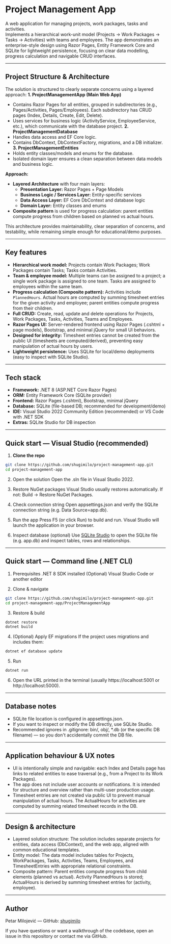 # Project Management App

A web application for managing projects, work packages, tasks and activities.  
Implements a hierarchical work-unit model (Projects → Work Packages → Tasks → Activities) with teams and employees. The app demonstrates an enterprise-style design using Razor Pages, Entity Framework Core and SQLite for lightweight persistence, focusing on clear data modelling, progress calculation and navigable CRUD interfaces.

---

## Project Structure & Architecture

The solution is structured to clearly separate concerns using a layered approach:
**1. ProjectManagementApp (Main Web App)**
  - Contains Razor Pages for all entities, grouped in subdirectories (e.g., Pages/Activities, Pages/Employees). Each subdirectory has CRUD pages (Index, Details, Create, Edit, Delete).
  - Uses services for business logic (ActivityService, EmployeeService, etc.), which communicate with the database project.
**2. ProjectManagementDatabase**
  - Handles data access and EF Core logic.
  - Contains DbContext, DbContextFactory, migrations, and a DB initializer.
**3. ProjectManagementEntities**
  - Holds entity classes/models and enums for the database.
  - Isolated domain layer ensures a clean separation between data models and business logic.

**Approach:**
  - **Layered Architecture** with four main layers:
      - **Presentation Layer:** Razor Pages + Page Models
      - **Business Logic / Services Layer:** Entity-specific services
      - **Data Access Layer:** EF Core DbContext and database logic
      - **Domain Layer:** Entity classes and enums
  - **Composite pattern** is used for progress calculation: parent entities compute progress from children based on planned vs actual hours.

This architecture provides maintainability, clear separation of concerns, and testability, while remaining simple enough for educational/demo purposes.

---

## Key features

- **Hierarchical work model:** Projects contain Work Packages; Work Packages contain Tasks; Tasks contain Activities.  
- **Team & employee model:** Multiple teams can be assigned to a project; a single work package is assigned to one team. Tasks are assigned to employees within the same team.  
- **Progress calculation (Composite pattern):** Activities include `PlannedHours`. Actual hours are computed by summing timesheet entries for the given activity and employee; parent entities compute progress from their children.  
- **Full CRUD:** Create, read, update and delete operations for Projects, Work Packages, Tasks, Activities, Teams and Employees.  
- **Razor Pages UI:** Server-rendered frontend using Razor Pages (.cshtml + page models), Bootstrap, and minimal jQuery for small UI behaviors.  
- **Designed for integrity:** Timesheet entries cannot be created from the public UI (timesheets are computed/derived), preventing easy manipulation of actual hours by users.  
- **Lightweight persistence:** Uses SQLite for local/demo deployments (easy to inspect with SQLite Studio).

---

## Tech stack

- **Framework:** .NET 8 (ASP.NET Core Razor Pages)  
- **ORM:** Entity Framework Core (SQLite provider)  
- **Frontend:** Razor Pages (.cshtml), Bootstrap, minimal jQuery  
- **Database:** SQLite (file-based DB; recommended for development/demo)  
- **IDE:** Visual Studio 2022 Community Edition (recommended) or VS Code with .NET SDK  
- **Extras:** SQLite Studio for DB inspection

---

## Quick start — Visual Studio (recommended)

1. **Clone the repo**
```bash
git clone https://github.com/shugimilo/project-management-app.git
cd project-management-app
```
2. Open the solution
Open the .sln file in Visual Studio 2022.

3. Restore NuGet packages
Visual Studio usually restores automatically. If not: Build → Restore NuGet Packages.

4. Check connection string
Open appsettings.json and verify the SQLite connection string (e.g. Data Source=app.db).

5. Run the app
Press F5 (or click Run) to build and run. Visual Studio will launch the application in your browser.

6. Inspect database (optional)
Use [SQLite Studio](https://sqlitestudio.pl/) to open the SQLite file (e.g. app.db) and inspect tables, rows and relationships.

---

## Quick start — Command line (.NET CLI)

1. Prerequisites
.NET 8 SDK installed
(Optional) Visual Studio Code or another editor

2. Clone & navigate
```bash
git clone https://github.com/shugimilo/project-management-app.git
cd project-management-app/ProjectManagementApp
```

3. Restore & build
```bash
dotnet restore
dotnet build
```

4. (Optional) Apply EF migrations
If the project uses migrations and includes them:
```bash
dotnet ef database update
```

5. Run
```bash
dotnet run
```

6. Open the URL printed in the terminal (usually https://localhost:5001 or http://localhost:5000).

---

## Database notes

- SQLite file location is configured in appsettings.json.
- If you want to inspect or modify the DB directly, use SQLite Studio.
- Recommended ignores in .gitignore: bin/, obj/, *.db (or the specific DB filename) — so you don't accidentally commit the DB file.

---

## Application behaviour & UX notes

- UI is intentionally simple and navigable: each Index and Details page has links to related entities to ease traversal (e.g., from a Project to its Work Packages).
- The app does not include user accounts or notifications. It is intended for structure and overview rather than multi-user production usage.
- Timesheet entries are not created via public UI to prevent manual manipulation of actual hours. The ActualHours for activities are computed by summing related timesheet records in the DB.

---

## Design & architecture

- Layered solution structure: The solution includes separate projects for entities, data access (DbContext), and the web app, aligned with common educational templates.
- Entity model: The data model includes tables for Projects, WorkPackages, Tasks, Activities, Teams, Employees, and TimesheetEntries with appropriate relational constraints.
- Composite pattern: Parent entities compute progress from child elements (planned vs actual). Activity PlannedHours is stored; ActualHours is derived by summing timesheet entries for (activity, employee).

---

## Author

Petar Milojević — GitHub: [shugimilo](https://github.com/shugimilo)

If you have questions or want a walkthrough of the codebase, open an issue in this repository or contact me via GitHub.
